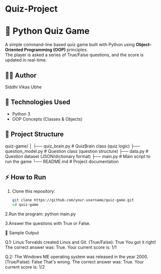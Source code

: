 # Quiz-Project

# 📝 Python Quiz Game  

A simple command-line based quiz game built with Python using **Object-Oriented Programming (OOP)** principles.  
The player is asked a series of True/False questions, and the score is updated in real-time.  

## 👨‍💻 Author  
Siddhi Vikas Ubhe

## 🚀 Technologies Used  
- Python 3  
- OOP Concepts (Classes & Objects)  

## 📂 Project Structure  

quiz-game/
│
├── quiz_brain.py # QuizBrain class (quiz logic)
├── question_model.py # Question class (question structure)
├── data.py # Question dataset (JSON/dictionary format)
├── main.py # Main script to run the game
└── README.md # Project documentation

## ⚡ How to Run
1. Clone this repository:
   ```bash
   git clone https://github.com/your-username/quiz-game.git
   cd quiz-game

2.Run the program:
python main.py

3.Answer the questions with True or False.

📝 Sample Output

Q.1: Linus Torvalds created Linux and Git. (True/False): True
You got it right!
The correct answer was: True.
Your current score is: 1/1

Q.2: The Windows ME operating system was released in the year 2000. (True/False): False
That's wrong.
The correct answer was: True.
Your current score is: 1/2


